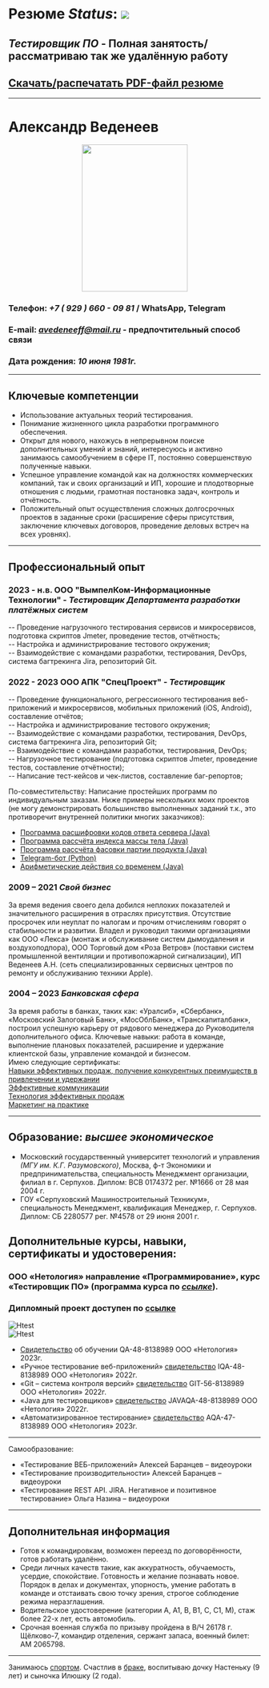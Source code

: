 # **Резюме** _Status_: ![](https://github.com/SKS81/Resume/blob/main/resources/myphoto/Bage_Ok.PNG)
## **_Тестировщик ПО_** - Полная занятость/рассматриваю так же удалённую работу
## [Скачать/распечатать PDF-файл резюме](https://github.com/SKS81/Resume/blob/main/resources/ANVedeneev.pdf)
***
# Александр Веденеев
<p align="center">
  <kbd>
    <img width="211" height="294" src="https://github.com/SKS81/Resume/blob/main/resources/myphoto/Myphoto.jpg">
  </kbd>
</p>

### Телефон: ***+7 ( 929 ) 660 - 09 81*** / WhatsApp, Telegram
### E-mail: ***avedeneeff@mail.ru*** - предпочтительный способ связи
### Дата рождения: ***10 июня 1981г.***
***
## **Ключевые компетенции**
- Использование актуальных теорий тестирования.  
- Понимание жизненного цикла разработки программного обеспечения.
- Открыт для нового, нахожусь в непрерывном поиске дополнительных умений и знаний, интересуюсь и активно занимаюсь самообучением в сфере IT, постоянно совершенствую полученные навыки.
- Успешное управление командой как на должностях коммерческих компаний, так и своих организаций и ИП, хорошие и плодотворные отношения с людьми, грамотная постановка задач, контроль и отчётность.
- Положительный опыт осуществления сложных долгосрочных проектов в заданные сроки (расширение сферы присутствия, заключение ключевых договоров, проведение деловых встреч на всех уровнях).
***
## **Профессиональный опыт**

### 2023 - н.в. **ООО "ВымпелКом-Информационные Технологии"** - _Тестировщик Департамента разработки платёжных систем_
-- Проведение нагрузочного тестирования сервисов и микросервисов, подготовка скриптов Jmeter, проведение тестов, отчётность;  
-- Настройка и администрирование тестового окружения;  
-- Взаимодействие с командами разработки, тестирования, DevOps, система багтрекинга Jira, репозиторий Git.  

### 2022 - 2023 **ООО АПК "СпецПроект"** - _Тестировщик_
-- Проведение функционального, регрессионного тестирования веб-приложений и микросервисов, мобильных приложений (iOS, Android), составление отчётов;  
-- Настройка и администрирование тестового окружения;  
-- Взаимодействие с командами разработки, тестирования, DevOps, система багтрекинга Jira, репозиторий Git;  
-- Взаимодействие с командами разработки, тестирования, DevOps;  
-- Нагрузочное тестирование (подготовка скриптов Jmeter, проведение тестов, составление отчётности);  
-- Написание тест-кейсов и чек-листов, составление баг-репортов;  

По-совместительству: Написание простейших программ по индивидуальным заказам. Ниже примеры нескольких моих проектов (не могу демонстрировать большинство выполненных заданий т.к., это противоречит внутренней политики многих заказчиков):
* [Программа расшифровки кодов ответа сервера (Java)](https://github.com/SKS81/ResponceCode)
* [Программа раcсчёта индекса массы тела (Java)](https://github.com/SKS81/IMT)
* [Программа раcсчёта фасовки партии продукта (Java)](https://github.com/SKS81/PalletTime)
* [Telegram-бот (Python)](https://github.com/SKS81/TelegramBot)  
* [Арифметические действия со временем (Java)](https://github.com/SKS81/TimeCalc)

### 2009 – 2021 **_Свой бизнес_**
За время ведения своего дела добился неплохих показателей и значительного расширения в отраслях присутствия. Отсутствие просрочек или неуплат по налогам и прочим отчислениям говорят о стабильности и развитии. Владел и руководил такими организациями как ООО «Лекса» (монтаж и обслуживание систем дымоудаления и воздухоподпора), ООО Торговый дом «Роза Ветров» (поставки систем промышленной вентиляции и противопожарной сигнализации), ИП Веденеев А.Н. (сеть специализированных сервисных центров по ремонту и обслуживанию техники Apple).
### 2004 – 2023 **_Банковская сфера_**
За время работы в банках, таких как: «Уралсиб», «Сбербанк», «Московский Залоговый Банк», «МосОблБанк», «Транскапиталбанк», построил успешную карьеру от рядового менеджера до Руководителя дополнительного офиса. Ключевые навыки: работа в команде, выполнение плановых показателей, расширение и удержание клиентской базы, управление командой и бизнесом.  
Имею следующие сертификаты:  
[Навыки эффективных продаж, получение конкурентных преимуществ в привлечении и удержании](https://github.com/SKS81/Resume/blob/main/resources/bank/AlfaCons.jpg)  
[Эффективные коммуникации](https://github.com/SKS81/Resume/blob/main/resources/bank/TransCap.jpg)  
[Технология эффективных продаж](https://github.com/SKS81/Resume/blob/main/resources/bank/RBK_1.jpg)  
[Маркетинг на практике](https://github.com/SKS81/Resume/blob/main/resources/bank/RBK_2.jpg)  
***
## **Образование:** **_высшее экономическое_**
- Московский государственный университет технологий и управления _(МГУ им. К.Г. Разумовского)_, Москва, ф-т Экономики и предпринимательства, специальность Менеджмент организации, филиал в г. Серпухов. Диплом: ВСВ 0174372 рег. №1666 от 28 мая 2004 г.
- ГОУ «Серпуховский Машиностроительный Техникум», специальность Менеджмент, квалификация Менеджер, г. Серпухов. Диплом: СБ 2280577 рег. №4578 от 29 июня 2001 г.
## Дополнительные курсы, навыки, сертификаты и удостоверения:
### ООО «Нетология» направление **«Программирование»**, курс **«Тестировщик ПО»** (программа курса по [_ссылке_](https://netology.ru/programs/qa)).  
### Дипломный проект доступен по [ссылке](https://github.com/SKS81/DiplomProject)
![Htest](https://github.com/SKS81/Resume/blob/main/resources/sertificate/DipList.jpg?raw=true "Диплом ПП 12353")  
![Htest](https://github.com/SKS81/Resume/blob/main/resources/sertificate/DipPril.jpg?raw=true "Приложение ПР 8320")  
- [Свидетельство](https://github.com/SKS81/Resume/blob/main/resources/sertificate/SvDiplomQA.JPG) об обучении QA-48-8138989 ООО «Нетология» 2023г.
- «Ручное тестирование веб-приложений» [свидетельство](https://github.com/SKS81/Resume/blob/main/resources/sertificate/Svht.JPG) IQA-48-8138989 ООО «Нетология» 2022г.
- «Git – система контроля версий» [свидетельство](https://github.com/SKS81/Resume/blob/main/resources/sertificate/SvGit.JPG) GIT-56-8138989 ООО «Нетология» 2022г.
- «Java для тестировщиков» [свидетельство](https://github.com/SKS81/Resume/blob/main/resources/sertificate/Svjava.JPG) JAVAQA-48-8138989 ООО «Нетология» 2022г.
- «Автоматизированное тестирование» [свидетельство](https://github.com/SKS81/Resume/blob/main/resources/sertificate/SvAt.jpg) AQA-47-8138989 ООО «Нетология» 2023г.
---
Самообразование:
- «Тестирование ВЕБ-приложений» Алексей Баранцев – видеоуроки
- «Тестирование производительности» Алексей Баранцев – видеоуроки
- «Тестирование REST API. JIRA. Негативное и позитивное тестирование» Ольга Назина – видеоуроки
***
## **Дополнительная информация**
- Готов к командировкам, возможен переезд по договорённости, готов работать удалённо.
- Среди личных качеств такие, как аккуратность, обучаемость, усердие, спокойствие. Готовность и желание познавать новое. Порядок в делах и документах, упорность, умение работать в команде и отстаивать свою точку зрения, строгое соблюдение режима неразглашения.
- Водительское удостоверение (категории А, А1, В, В1, С, С1, М), стаж более 22-х лет, есть автомобиль.
- Срочная военная служба по призыву пройдена в В/Ч 26178 г. Щёлково-7, командир отделения, сержант запаса, военный билет: АМ 2065798.
***
Занимаюсь [спортом](https://github.com/SKS81/Resume/blob/main/resources/myphoto/Sport.jpg). Счастлив в [браке](https://github.com/SKS81/Resume/blob/main/resources/myphoto/Family.jpg), воспитываю дочку Настеньку (9 лет) и сыночка Илюшку (2 года).
